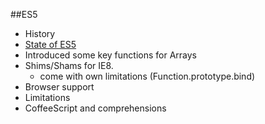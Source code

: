 ##ES5
- History
- [State of ES5](http://kangax.github.io/compat-table/es5/)
- Introduced some key functions for Arrays
- Shims/Shams for IE8.
    - come with own limitations (Function.prototype.bind)
- Browser support
- Limitations
- CoffeeScript and comprehensions
